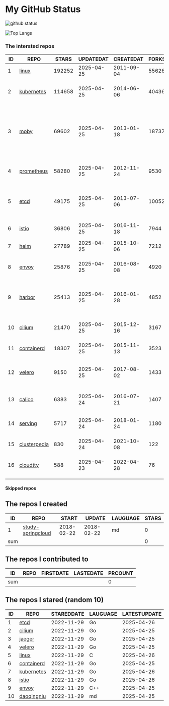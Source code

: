 # My GitHub Status

<img src="https://github-readme-stats-1.yihong0618.vercel.app/api?username=daoqingniu&show_icons=true&&&hide_title=true&count_private=true" alt="github status" />

![Top Langs](https://github-readme-stats-1.yihong0618.vercel.app/api/top-langs/?username=daoqingniu&layout=compact)

<!--START_SECTION:github_repos-->
### The intersted repos
| ID |                              REPO                               | STARS  | UPDATEDAT  | CREATEDAT  | FORKSCOUNT |                                                DESCRIPTIONS                                                |
|----|-----------------------------------------------------------------|--------|------------|------------|------------|------------------------------------------------------------------------------------------------------------|
|  1 | [linux](https://github.com/torvalds/linux)                      | 192252 | 2025-04-25 | 2011-09-04 |      55626 | Linux kernel source tree                                                                                   |
|  2 | [kubernetes](https://github.com/kubernetes/kubernetes)          | 114658 | 2025-04-25 | 2014-06-06 |      40436 | Production-Grade Container Scheduling and Management                                                       |
|  3 | [moby](https://github.com/moby/moby)                            |  69602 | 2025-04-25 | 2013-01-18 |      18737 | The Moby Project - a collaborative project for the container ecosystem to assemble container-based systems |
|  4 | [prometheus](https://github.com/prometheus/prometheus)          |  58280 | 2025-04-25 | 2012-11-24 |       9530 | The Prometheus monitoring system and time series database.                                                 |
|  5 | [etcd](https://github.com/etcd-io/etcd)                         |  49175 | 2025-04-25 | 2013-07-06 |      10052 | Distributed reliable key-value store for the most critical data of a distributed system                    |
|  6 | [istio](https://github.com/istio/istio)                         |  36806 | 2025-04-25 | 2016-11-18 |       7944 | Connect, secure, control, and observe services.                                                            |
|  7 | [helm](https://github.com/helm/helm)                            |  27789 | 2025-04-25 | 2015-10-06 |       7212 | The Kubernetes Package Manager                                                                             |
|  8 | [envoy](https://github.com/envoyproxy/envoy)                    |  25876 | 2025-04-25 | 2016-08-08 |       4920 | Cloud-native high-performance edge/middle/service proxy                                                    |
|  9 | [harbor](https://github.com/goharbor/harbor)                    |  25413 | 2025-04-25 | 2016-01-28 |       4852 | An open source trusted cloud native registry project that stores, signs, and scans content.                |
| 10 | [cilium](https://github.com/cilium/cilium)                      |  21470 | 2025-04-25 | 2015-12-16 |       3167 | eBPF-based Networking, Security, and Observability                                                         |
| 11 | [containerd](https://github.com/containerd/containerd)          |  18307 | 2025-04-25 | 2015-11-13 |       3523 | An open and reliable container runtime                                                                     |
| 12 | [velero](https://github.com/vmware-tanzu/velero)                |   9150 | 2025-04-25 | 2017-08-02 |       1433 | Backup and migrate Kubernetes applications and their persistent volumes                                    |
| 13 | [calico](https://github.com/projectcalico/calico)               |   6383 | 2025-04-24 | 2016-07-21 |       1407 | Cloud native networking and network security                                                               |
| 14 | [serving](https://github.com/knative/serving)                   |   5717 | 2025-04-24 | 2018-01-24 |       1180 | Kubernetes-based, scale-to-zero, request-driven compute                                                    |
| 15 | [clusterpedia](https://github.com/clusterpedia-io/clusterpedia) |    830 | 2025-04-24 | 2021-10-08 |        122 | The Encyclopedia of Kubernetes clusters                                                                    |
| 16 | [cloudtty](https://github.com/cloudtty/cloudtty)                |    588 | 2025-04-23 | 2022-04-28 |         76 | A Friendly Kubernetes CloudShell (Web Terminal) !                                                          |



#### Skipped repos
<!--END_SECTION:github_repos-->

<!--START_SECTION:my_github-->
## The repos I created
| ID  |                                 REPO                                 |   START    |   UPDATE   | LAUGUAGE | STARS |
|-----|----------------------------------------------------------------------|------------|------------|----------|-------|
|   1 | [study-springcloud](https://github.com/daoqingniu/study-springcloud) | 2018-02-22 | 2018-02-22 | md       |     0 |
| sum |                                                                      |            |            |          |     0 |

## The repos I contributed to
| ID  | REPO | FIRSTDATE | LASTEDATE | PRCOUNT |
|-----|------|-----------|-----------|---------|
| sum |      |           |           |       0 |

## The repos I stared (random 10)
| ID |                          REPO                          | STAREDDATE | LAUGUAGE | LATESTUPDATE |
|----|--------------------------------------------------------|------------|----------|--------------|
|  1 | [etcd](https://github.com/etcd-io/etcd)                | 2022-11-29 | Go       | 2025-04-26   |
|  2 | [cilium](https://github.com/cilium/cilium)             | 2022-11-29 | Go       | 2025-04-25   |
|  3 | [jaeger](https://github.com/jaegertracing/jaeger)      | 2022-11-29 | Go       | 2025-04-25   |
|  4 | [velero](https://github.com/vmware-tanzu/velero)       | 2022-11-29 | Go       | 2025-04-25   |
|  5 | [linux](https://github.com/torvalds/linux)             | 2022-11-29 | C        | 2025-04-26   |
|  6 | [containerd](https://github.com/containerd/containerd) | 2022-11-29 | Go       | 2025-04-25   |
|  7 | [kubernetes](https://github.com/kubernetes/kubernetes) | 2022-11-29 | Go       | 2025-04-26   |
|  8 | [istio](https://github.com/istio/istio)                | 2022-11-29 | Go       | 2025-04-26   |
|  9 | [envoy](https://github.com/envoyproxy/envoy)           | 2022-11-29 | C++      | 2025-04-25   |
| 10 | [daoqingniu](https://github.com/daoqingniu/daoqingniu) | 2022-11-29 | md       | 2025-04-25   |

<!--END_SECTION:my_github-->
